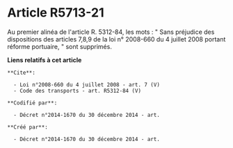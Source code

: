 # Article R5713-21

Au premier alinéa de l'article R. 5312-84, les mots : " Sans préjudice des dispositions des articles 7,8,9 de la loi n°
2008-660 du 4 juillet 2008 portant réforme portuaire, " sont supprimés.

**Liens relatifs à cet article**

	**Cite**:

	  - Loi n°2008-660 du 4 juillet 2008 - art. 7 (V)
	  - Code des transports - art. R5312-84 (V)

	**Codifié par**:

	  - Décret n°2014-1670 du 30 décembre 2014 - art.

	**Créé par**:

	  - Décret n°2014-1670 du 30 décembre 2014 - art.
